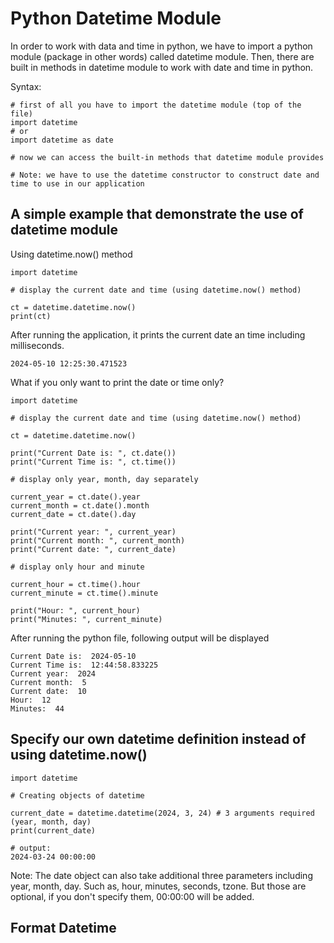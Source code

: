 # Python Datetime Module

In order to work with data and time in python, we have to import a python module (package in other words) called datetime module. Then, there are built in methods in datetime module to work with date and time in python.

Syntax:

```
# first of all you have to import the datetime module (top of the file)
import datetime
# or
import datetime as date

# now we can access the built-in methods that datetime module provides

# Note: we have to use the datetime constructor to construct date and time to use in our application
```

## A simple example that demonstrate the use of datetime module

Using datetime.now() method

```
import datetime 

# display the current date and time (using datetime.now() method)

ct = datetime.datetime.now()
print(ct)
```

After running the application, it prints the current date an time including milliseconds.

```
2024-05-10 12:25:30.471523
```

What if you only want to print the date or time only?

```
import datetime 

# display the current date and time (using datetime.now() method)

ct = datetime.datetime.now()

print("Current Date is: ", ct.date())
print("Current Time is: ", ct.time())

# display only year, month, day separately

current_year = ct.date().year
current_month = ct.date().month
current_date = ct.date().day

print("Current year: ", current_year)
print("Current month: ", current_month)
print("Current date: ", current_date)

# display only hour and minute 

current_hour = ct.time().hour
current_minute = ct.time().minute

print("Hour: ", current_hour)
print("Minutes: ", current_minute)
```

After running the python file, following output will be displayed

```
Current Date is:  2024-05-10
Current Time is:  12:44:58.833225
Current year:  2024
Current month:  5
Current date:  10
Hour:  12
Minutes:  44
```

## Specify our own datetime definition instead of using datetime.now()

```
import datetime

# Creating objects of datetime

current_date = datetime.datetime(2024, 3, 24) # 3 arguments required (year, month, day)
print(current_date)

# output:
2024-03-24 00:00:00
```

Note: The date object can also take additional three parameters including year, month, day. Such as, hour, minutes, seconds, tzone. But those are optional, if you don't specify them, 00:00:00 will be added.

## Format Datetime



